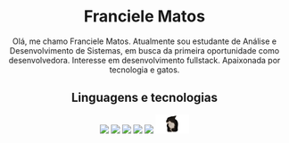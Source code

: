 <div style="text-align: center">
    <div>
        <h1>Franciele Matos</h1>
        <p>Olá, me chamo Franciele Matos. Atualmente sou estudante de Análise e Desenvolvimento de Sistemas, em busca da primeira oportunidade como desenvolvedora. Interesse em desenvolvimento fullstack. Apaixonada por tecnologia e gatos.</p>
    </div>
    <div>
        <h2>Linguagens e tecnologias</h2>
        <img src="https://cdn.jsdelivr.net/gh/devicons/devicon@latest/icons/html5/html5-original.svg" style="width: 40px" />
        <img src="https://cdn.jsdelivr.net/gh/devicons/devicon@latest/icons/css3/css3-original.svg" style="width: 40px"/>
        <img src="https://cdn.jsdelivr.net/gh/devicons/devicon@latest/icons/javascript/javascript-original.svg" style="width: 40px"/>
        <img src="https://cdn.jsdelivr.net/gh/devicons/devicon@latest/icons/java/java-original.svg" style="width: 40px"/>
        <img src="https://cdn.jsdelivr.net/gh/devicons/devicon@latest/icons/git/git-original.svg" style="width: 40px"/>
        <img src="gato-girando.gif" style="width: 60px">
    </div>
</div>